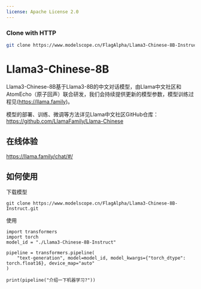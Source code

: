 ```yaml
---
license: Apache License 2.0
---
```

### Clone with HTTP
```bash
git clone https://www.modelscope.cn/FlagAlpha/Llama3-Chinese-8B-Instruct.git
```

# Llama3-Chinese-8B 

Llama3-Chinese-8B基于Llama3-8B的中文对话模型，由Llama中文社区和AtomEcho（原子回声）联合研发，我们会持续提供更新的模型参数，模型训练过程见(https://llama.family)。

模型的部署、训练、微调等方法详见Llama中文社区GitHub仓库：https://github.com/LlamaFamily/Llama-Chinese

## 在线体验

https://llama.family/chat/#/

## 如何使用

下载模型
```
git clone https://www.modelscope.cn/FlagAlpha/Llama3-Chinese-8B-Instruct.git
```

使用
```
import transformers
import torch
model_id = "./Llama3-Chinese-8B-Instruct"

pipeline = transformers.pipeline(
    "text-generation", model=model_id, model_kwargs={"torch_dtype": torch.float16}, device_map="auto"
)

print(pipeline("介绍一下机器学习?"))
```
